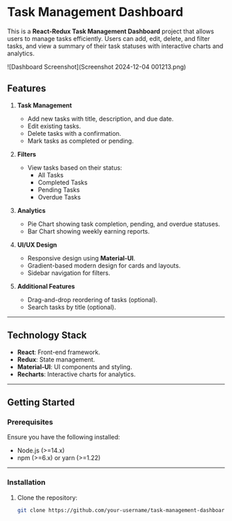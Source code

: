 # Task Management Dashboard

This is a **React-Redux Task Management Dashboard** project that allows users to manage tasks efficiently. Users can add, edit, delete, and filter tasks, and view a summary of their task statuses with interactive charts and analytics.

![Dashboard Screenshot](Screenshot 2024-12-04 001213.png)


## Features

1. **Task Management**
   - Add new tasks with title, description, and due date.
   - Edit existing tasks.
   - Delete tasks with a confirmation.
   - Mark tasks as completed or pending.

2. **Filters**
   - View tasks based on their status:
     - All Tasks
     - Completed Tasks
     - Pending Tasks
     - Overdue Tasks

3. **Analytics**
   - Pie Chart showing task completion, pending, and overdue statuses.
   - Bar Chart showing weekly earning reports.

4. **UI/UX Design**
   - Responsive design using **Material-UI**.
   - Gradient-based modern design for cards and layouts.
   - Sidebar navigation for filters.

5. **Additional Features**
   - Drag-and-drop reordering of tasks (optional).
   - Search tasks by title (optional).

---

## Technology Stack

- **React**: Front-end framework.
- **Redux**: State management.
- **Material-UI**: UI components and styling.
- **Recharts**: Interactive charts for analytics.

---

## Getting Started

### Prerequisites

Ensure you have the following installed:

- Node.js (>=14.x)
- npm (>=6.x) or yarn (>=1.22)

---

### Installation

1. Clone the repository:
   ```bash
   git clone https://github.com/your-username/task-management-dashboard.git
